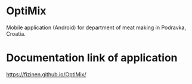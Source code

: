 # OptiMix
Mobile application (Android) for department of meat making in Podravka, Croatia.

# Documentation link of application

https://fizinen.github.io/OptiMix/

